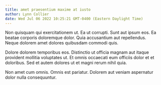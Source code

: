 ```yaml
---
title: amet praesentium maxime at iusto
author: Lynn Collier
date: Wed Jul 06 2022 10:25:21 GMT-0400 (Eastern Daylight Time)
---
```

Non quisquam qui exercitationem ut. Ea ut corrupti. Sunt aut ipsum eos. Ea beatae corporis doloremque dolor. Quia accusantium aut repellendus. Neque dolorem amet dolores quibusdam commodi quis.

 Dolore dolorem temporibus eos. Distinctio ut officia magnam aut itaque provident mollitia voluptates ut. Et omnis occaecati eum officiis dolor et et doloribus. Sed et autem dolores ut et magni rerum nihil quia.

 Non amet cum omnis. Omnis est pariatur. Dolorem aut veniam aspernatur dolor nulla consequuntur.